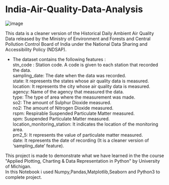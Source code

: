 # India-Air-Quality-Data-Analysis
![image](https://cdn.givingcompass.org/wp-content/uploads/2020/01/18161421/10-Things-You-Didnt-Know-About-Air-Pollution-in-India.jpg)<br/>

This data is a cleaner version of the Historical Daily Ambient Air Quality Data released by the Ministry of Environment and Forests and Central Pollution Control Board of India under the National Data Sharing and Accessibility Policy (NDSAP).
* The dataset contains the following features :<br/>
stn_code : Station code. A code is given to each station that recorded the data.<br/>
sampling_date: The date when the data was recorded.<br/>
state: It represents the states whose air quality data is measured.<br/>
location: It represents the city whose air quality data is measured.<br/>
agency: Name of the agency that measured the data.<br/>
type: The type of area where the measurement was made.<br/>
so2: The amount of Sulphur Dioxide measured.<br/>
no2: The amount of Nitrogen Dioxide measured.<br/>
rspm: Respirable Suspended Particulate Matter measured.<br/>
spm: Suspended Particulate Matter measured.<br/>
location_monitoring_station: It indicates the location of the monitoring area.<br/>
pm2_5: It represents the value of particulate matter measured.<br/>
date: It represents the date of recording (It is a cleaner version of ‘sampling_date’ feature).<br/>

This project is made to demonstrate what we have learned in the the course "Applied Plotting, Charting & Data Representation in Python" by University of Michigan.<br/>
In this Notebook i used Numpy,Pandas,Matplotlib,Seaborn and Python3 to complete project.

